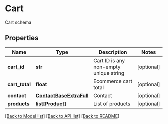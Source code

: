 # Cart

Cart schema
## Properties
Name | Type | Description | Notes
------------ | ------------- | ------------- | -------------
**cart_id** | **str** | Cart ID is any non-empty unique string | [optional] 
**cart_total** | **float** | Ecommerce cart total | [optional] 
**contact** | [**ContactBaseExtraFull**](ContactBaseExtraFull.md) | Contact | [optional] 
**products** | [**list[Product]**](Product.md) | List of products | [optional] 

[[Back to Model list]](../README.md#documentation-for-models) [[Back to API list]](../README.md#documentation-for-api-endpoints) [[Back to README]](../README.md)


